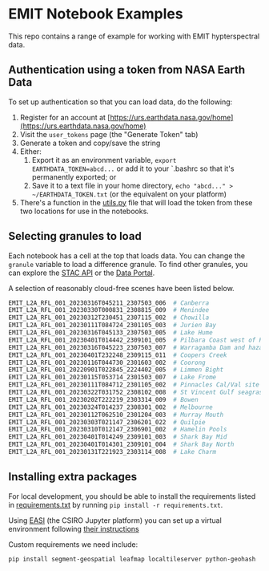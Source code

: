 # EMIT Notebook Examples

This repo contains a range of example for working with EMIT hypterspectral data.

## Authentication using a token from NASA Earth Data

To set up authentication so that you can load data, do the following:

1. Register for an account at [https://urs.earthdata.nasa.gov/home](https://urs.earthdata.nasa.gov/home)
2. Visit the `user_tokens` page (the "Generate Token" tab)
3. Generate a token and copy/save the string
4. Either:
   1. Export it as an environment variable, `export EARTHDATA_TOKEN=abcd...` or add it to your `.bashrc
   so that it's permanently exported; or
   2. Save it to a text file in your home directory, `echo "abcd..." > ~/EARTHDATA_TOKEN.txt` (or the
   equivalent on your platform)
5. There's a function in the [utils.py](utils.py) file that will load the token from these
   two locations for use in the notebooks.

## Selecting granules to load

Each notebook has a cell at the top that loads data. You can change the `granule` variable to
load a difference granule. To find other granules, you can explore the
[STAC API](https://radiantearth.github.io/stac-browser/#/external//cmr.earthdata.nasa.gov/cloudstac/LPCLOUD/collections/EMITL2ARFL.v001/)
or the [Data Portal](https://earth.jpl.nasa.gov/emit/data/data-portal/coverage-and-forecasts/).

A selection of reasonably cloud-free scenes have been listed below.

``` python
EMIT_L2A_RFL_001_20230316T045211_2307503_006  # Canberra
EMIT_L2A_RFL_001_20230330T000831_2308815_009  # Menindee
EMIT_L2A_RFL_001_20230312T230451_2307115_002  # Chowilla
EMIT_L2A_RFL_001_20230111T084724_2301105_003  # Jurien Bay
EMIT_L2A_RFL_001_20230316T045133_2307503_005  # Lake Hume
EMIT_L2A_RFL_001_20230401T014442_2309101_005  # Pilbara Coast west of Port Hedland
EMIT_L2A_RFL_001_20230316T045223_2307503_007  # Warragamba Dam and hazard reduction burn
EMIT_L2A_RFL_001_20230401T232248_2309115_011  # Coopers Creek
EMIT_L2A_RFL_001_20230116T044730_2301603_002  # Coorong
EMIT_L2A_RFL_001_20220901T022845_2224402_005  # Limmen Bight
EMIT_L2A_RFL_001_20230115T053714_2301503_007  # Lake Frome
EMIT_L2A_RFL_001_20230111T084712_2301105_002  # Pinnacles Cal/Val site
EMIT_L2A_RFL_001_20230322T031752_2308102_008  # St Vincent Gulf seagrass
EMIT_L2A_RFL_001_20230202T222219_2303314_009  # Bowen
EMIT_L2A_RFL_001_20230324T014237_2308301_002  # Melbourne
EMIT_L2A_RFL_001_20230112T062510_2301204_003  # Murray Mouth
EMIT_L2A_RFL_001_20230303T021147_2306201_022  # Quilpie
EMIT_L2A_RFL_001_20230310T012147_2306901_002  # Hamelin Pools
EMIT_L2A_RFL_001_20230401T014249_2309101_003  # Shark Bay Mid
EMIT_L2A_RFL_001_20230401T014301_2309101_004  # Shark Bay North
EMIT_L2A_RFL_001_20230131T221923_2303114_008  # Lake Charm
```

## Installing extra packages

For local development, you should be able to install the requirements listed in
[requirements.txt](requirements.txt) by running `pip install -r requirements.txt`.

Using [EASI](https://docs.csiro.easi-eo.solutions/user-guide/developers/jupyterlab/virtual-environment/)
(the CSIRO Jupyter platform) you can set up a virtual environment following
[their instructions](https://docs.csiro.easi-eo.solutions/user-guide/developers/jupyterlab/virtual-environment/)

Custom requirements we need include:

```bash
pip install segment-geospatial leafmap localtileserver python-geohash
```
